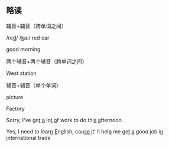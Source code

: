 ## 略读

辅音+辅音（跨单词之间）

/re<u>d</u>/ /<u>k</u>a:/
red car

good morning



两个辅音+两个辅音（跨单词之间）

West station



辅音+辅音（单个单词）

picture

Factory 



Sorry, I've go<u>t</u> <u>a</u> lo<u>t</u> <u>o</u>f work to do thi<u>s</u> <u>a</u>fternoon.



Yes, I nee*d* to lear<u>n</u> <u>E</u>nglish, cau<u>se</u> <u>i</u>t' ll hel<u>p</u> me ge<u>t</u> <u>a</u> goo*d* job i<u>n</u> <u>i</u>nternational trade

